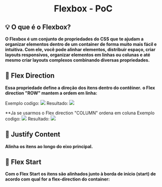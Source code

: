 # <p align="center"> Flexbox - PoC </p>

## 💡 O que é o Flexbox? 

**O Flexbox é um conjunto de propriedades do CSS que te ajudam a organizar elementos dentro de um container de forma muito mais fácil e intuitiva. Com ele, você pode alinhar elementos, distribuir espaço, criar layouts responsivos, organizar elementos em linhas ou colunas e até mesmo criar layouts complexos combinando diversas propriedades.**

## 📌 Flex Direction

**Essa propriedade define a direção dos itens dentro do contêiner.**
**o Flex direction "ROW" mantem a ordem em linha:**

Exemplo codigo:
<img src="https://github.com/user-attachments/assets/20aa119f-4ba9-42b4-b052-5cbf23bfdc15">
Resultado:
<img src="https://github.com/user-attachments/assets/9584ef1d-6dc0-4f7b-afc3-f84b84207f37">


**Ja se usarmos o Flex direction "COLUMN" ordena em coluna
Exemplo codigo:
<img src="https://github.com/user-attachments/assets/1bbc92cb-f866-482d-a998-49f9e9df1e98">
Resultado:
<img src="https://github.com/user-attachments/assets/3043f3a7-6b79-44b0-8bc5-13825df8119f">

## 📌 Justify Content

**Alinha os itens ao longo do eixo principal.**

## 📌 Flex Start

**Com o Flex Start os ítens são alinhados junto à borda de início (start) de acordo com qual for a flex-direction do container:**

